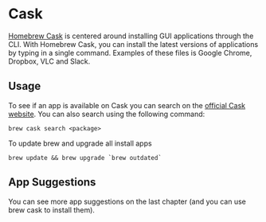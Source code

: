 # Cask

[Homebrew Cask](https://caskroom.github.io/) is centered around installing GUI applications through the CLI. With Homebrew Cask, you can install the latest versions of applications by typing in a single command. Examples of these files is Google Chrome, Dropbox, VLC and Slack.

## Usage

To see if an app is available on Cask you can search on the [official Cask website](https://caskroom.github.io/search). You can also search using the following command:

```text
brew cask search <package>
```

To update brew and upgrade all install apps

```text
brew update && brew upgrade `brew outdated`
```

## App Suggestions

You can see more app suggestions on the last chapter \(and you can use brew cask to install them\).

